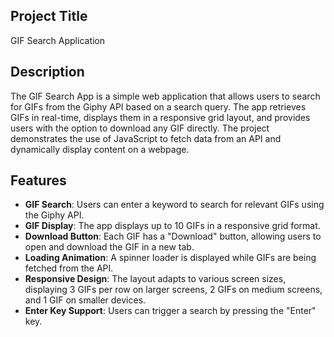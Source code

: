 ## Project Title
GIF Search Application

## Description
The GIF Search App is a simple web application that allows users to search for GIFs from the Giphy API based on a search query. The app retrieves GIFs in real-time, displays them in a responsive grid layout, and provides users with the option to download any GIF directly. The project demonstrates the use of JavaScript to fetch data from an API and dynamically display content on a webpage.

## Features
- **GIF Search**: Users can enter a keyword to search for relevant GIFs using the Giphy API.
- **GIF Display**: The app displays up to 10 GIFs in a responsive grid format.
- **Download Button**: Each GIF has a "Download" button, allowing users to open and download the GIF in a new tab.
- **Loading Animation**: A spinner loader is displayed while GIFs are being fetched from the API.
- **Responsive Design**: The layout adapts to various screen sizes, displaying 3 GIFs per row on larger screens, 2 GIFs on medium screens, and 1 GIF on smaller devices.
- **Enter Key Support**: Users can trigger a search by pressing the "Enter" key.
